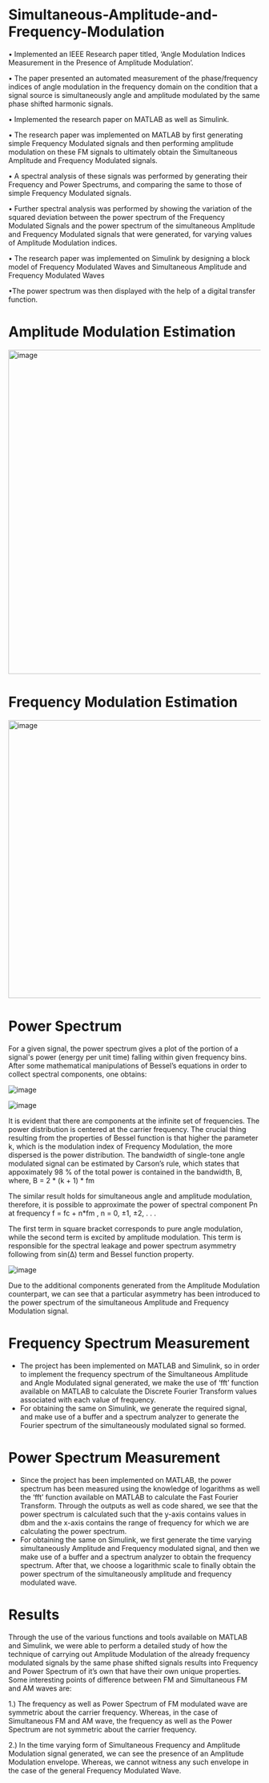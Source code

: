 # Simultaneous-Amplitude-and-Frequency-Modulation
• Implemented an IEEE Research paper titled, ‘Angle Modulation Indices Measurement in the Presence of Amplitude Modulation’.

• The paper presented an automated measurement of the phase/frequency indices of angle modulation in the frequency domain on the condition that a signal source is simultaneously angle and amplitude modulated by the same phase shifted harmonic signals.

• Implemented the research paper on MATLAB as well as Simulink.

• The research paper was implemented on MATLAB by first generating simple Frequency Modulated signals and then performing amplitude modulation on these FM signals to ultimately obtain the Simultaneous Amplitude and Frequency Modulated signals.

• A spectral analysis of these signals was performed by generating their Frequency and Power Spectrums, and comparing the same to those of simple Frequency Modulated signals.

• Further spectral analysis was performed by showing the variation of the squared deviation between the power spectrum of the Frequency Modulated Signals and the power spectrum of the simultaneous Amplitude and Frequency Modulated signals that were generated, for varying values of Amplitude Modulation indices. 

• The research paper was implemented on Simulink by designing a block model of Frequency Modulated Waves and Simultaneous Amplitude and Frequency Modulated Waves

•The power spectrum was then displayed with the help of a digital transfer function.

# Amplitude Modulation Estimation

<img width="646" alt="image" src="https://user-images.githubusercontent.com/68660836/227356942-0806acdb-cbe3-4218-8ab6-7dc082f9f81c.png">


# Frequency Modulation Estimation 

<img width="554" alt="image" src="https://user-images.githubusercontent.com/68660836/227356571-66070ce8-0868-42de-b7d1-a40607d39c85.png">


# Power Spectrum

For a given signal, the power spectrum gives a plot of the portion of a signal's power (energy per unit time) falling within given frequency bins. After some mathematical manipulations of Bessel’s equations in order to collect spectral components, one obtains:

![image](https://user-images.githubusercontent.com/68660836/227354177-281b5d97-23b8-4d14-9ec4-d72d24741543.png)

![image](https://user-images.githubusercontent.com/68660836/227354305-f5fd519b-0d29-44de-9736-c22655f94f52.png)

It is evident that there are components at the infinite set of frequencies. The power distribution is centered at the carrier frequency. The crucial thing resulting from the properties of Bessel function is that higher the parameter k, which is the modulation index of Frequency Modulation, the more dispersed is the power distribution. The bandwidth of single-tone angle modulated signal can be estimated by Carson’s rule, which states that appoximately 98 % of the total power is contained in the bandwidth, B, where, B = 2 * (k + 1) * fm

The similar result holds for simultaneous angle and amplitude modulation, therefore, it is possible to approximate the power of spectral component Pn at frequency f = fc + n*fm , n = 0, ±1, ±2, . . .

The first term in square bracket corresponds to pure angle modulation, while the second term is excited by amplitude modulation. This term is responsible for the spectral leakage and power spectrum asymmetry following from sin(∆) term and Bessel function property.

![image](https://user-images.githubusercontent.com/68660836/227357257-9f37fe69-39ed-4a43-81ad-2d40062eb1d1.png)

Due to the additional components generated from the Amplitude Modulation counterpart, we can see that a particular asymmetry has been introduced to the power spectrum of the simultaneous Amplitude and Frequency Modulation signal.

# Frequency Spectrum Measurement

- The project has been implemented on MATLAB and Simulink, so in order to implement the frequency spectrum of the Simultaneous Amplitude and Angle Modulated signal generated, we make the use of ‘fft’ function available on MATLAB to calculate the Discrete Fourier Transform values associated with each value of frequency.
- For obtaining the same on Simulink, we generate the required signal, and make use of a buffer and a spectrum analyzer to generate the Fourier spectrum of the simultaneously modulated signal so formed.

# Power Spectrum Measurement

- Since the project has been implemented on MATLAB, the power spectrum has been measured using the knowledge of logarithms as well the ‘fft’ function available on MATLAB to calculate the Fast Fourier Transform. Through the outputs as well as code shared, we see that the power spectrum is calculated such that the y-axis contains values in dbm and the x-axis contains the range of frequency for which we are calculating the power spectrum.
- For obtaining the same on Simulink, we first generate the time varying simultaneously Amplitude and Frequency modulated signal, and then we make use of a buffer and a spectrum analyzer to obtain the frequency spectrum. After that, we choose a logarithmic scale to finally obtain the power spectrum of the simultaneously amplitude and frequency modulated wave.

# Results 

Through the use of the various functions and tools available on MATLAB and Simulink, we were able to perform a detailed study of how the technique of carrying out Amplitude Modulation of the already frequency modulated signals by the same phase shifted signals results into Frequency and Power Spectrum of it’s own that have their own unique properties. Some interesting points of difference between FM and Simultaneous FM and AM waves are:

1.) The frequency as well as Power Spectrum of FM modulated wave are symmetric about the carrier frequency. Whereas, in the case of Simultaneous FM and AM wave, the frequency as well as the Power Spectrum are not symmetric about the carrier frequency.

2.) In the time varying form of Simultaneous Frequency and Amplitude Modulation signal generated, we can see the presence of an Amplitude Modulation envelope. Whereas, we cannot witness any such envelope in the case of the general Frequency Modulated Wave.



